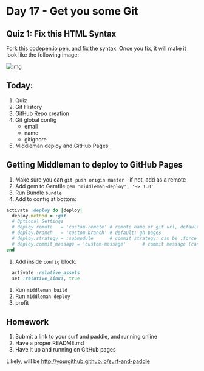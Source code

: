 Day 17 - Get you some Git
===============


Quiz 1: Fix this HTML Syntax
-----

Fork this [codepen.io pen](http://codepen.io/jwo/pen/PwKoGG), and fix the syntax. Once you fix, it will make it look
like the following image:

![img](assets/pen.png)


Today:
-----

1. Quiz
1. Git History
1. GitHub Repo creation
1. Git global config
    - email
    - name
    - gitignore
1. Middleman deploy and GitHub Pages


Getting Middleman to deploy to GitHub Pages
----------

1. Make sure you can `git push origin master` - if not, add as a remote
1. Add gem to Gemfile `gem 'middleman-deploy', '~> 1.0'`
1. Run Bundle `bundle`
1. Add to config at bottom:  
```ruby
activate :deploy do |deploy|
  deploy.method = :git
  # Optional Settings
  # deploy.remote   = 'custom-remote' # remote name or git url, default: origin
  # deploy.branch   = 'custom-branch' # default: gh-pages
  # deploy.strategy = :submodule      # commit strategy: can be :force_push or :submodule, default: :force_push
  # deploy.commit_message = 'custom-message'      # commit message (can be empty), default: Automated commit at `timestamp` by middleman-deploy `version`
end
```
1. Add inside `config` block:  
```ruby
  activate :relative_assets
  set :relative_links, true
```

1. Run `middleman build`
1. Run `middleman deploy`
1. profit





Homework
--------

1. Submit a link to your surf and paddle, and running online
1. Have a proper README.md
1. Have it up and running on GitHub pages

Likely, will be http://yourgithub.github.io/surf-and-paddle

